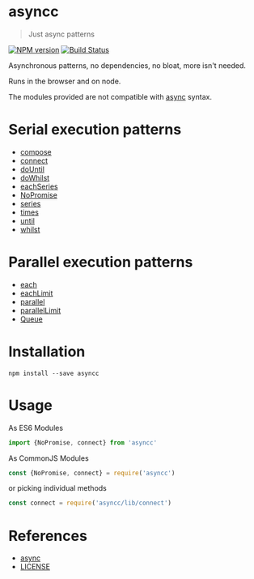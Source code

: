 # asyncc

> Just async patterns

[![NPM version](https://badge.fury.io/js/asyncc.svg)](https://www.npmjs.com/package/asyncc/)
[![Build Status](https://travis-ci.org/commenthol/asyncc.svg?branch=master)](https://travis-ci.org/commenthol/asyncc)

Asynchronous patterns, no dependencies, no bloat, more isn't needed.

Runs in the browser and on node.  

The modules provided are not compatible with [async][] syntax.

# Serial execution patterns

- [compose](https://commenthol.github.io/asyncc/module-serial.html#.compose)
- [connect](https://commenthol.github.io/asyncc/module-serial.html#.connect)
- [doUntil](https://commenthol.github.io/asyncc/module-serial.html#.doUntil)
- [doWhilst](https://commenthol.github.io/asyncc/module-serial.html#.doWhilst)
- [eachSeries](https://commenthol.github.io/asyncc/module-serial.html#.eachSeries)
- [NoPromise](https://commenthol.github.io/asyncc/NoPromise.html)
- [series](https://commenthol.github.io/asyncc/module-serial.html#.series)
- [times](https://commenthol.github.io/asyncc/module-serial.html#.times)
- [until](https://commenthol.github.io/asyncc/module-serial.html#.until)
- [whilst](https://commenthol.github.io/asyncc/module-serial.html#.whilst)

# Parallel execution patterns

- [each](https://commenthol.github.io/asyncc/module-parallel.html#.each)
- [eachLimit](https://commenthol.github.io/asyncc/module-parallel.html#.eachLimit)
- [parallel](https://commenthol.github.io/asyncc/module-parallel.html#.parallel)
- [parallelLimit](https://commenthol.github.io/asyncc/module-parallel.html#.parallelLimit)
- [Queue](https://commenthol.github.io/asyncc/Queue.html)

# Installation

    npm install --save asyncc

# Usage

As ES6 Modules

```js
import {NoPromise, connect} from 'asyncc'
```

As CommonJS Modules

```js
const {NoPromise, connect} = require('asyncc')
```

or picking individual methods

```js
const connect = require('asyncc/lib/connect')
```

# References

<!-- !ref -->

* [async][async]
* [LICENSE][LICENSE]

<!-- ref! -->

[async]: https://github.com/caolan/async
[LICENSE]: ./LICENSE.txt
